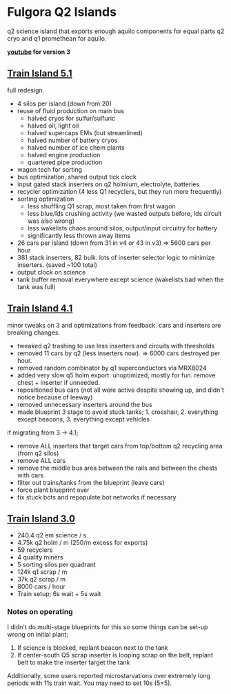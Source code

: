 # Fulgora Q2 Islands

q2 science island that exports enough aquilo components for equal parts q2 cryo and q1 promethean for aquilo.

**[youtube](https://www.youtube.com/watch?v=NC3HJzfywt4) for version 3**

## [Train Island 5.1](./fulgora-train5.txt)
full redesign.

- 4 silos per island (down from 20)
- reuse of fluid production on main bus
  * halved cryos for sulfur/sulfuric
  * halved oil, light oil
  * halved supercaps EMs (but streamlined)
  * halved number of battery cryos
  * halved number of ice chem plants
  * halved engine production
  * quartered pipe production
- wagon tech for sorting
- bus optimization, shared output tick clock
- input gated stack inserters on q2 holmium, electrolyte, batteries
- recycler optimization (4 less Q1 recyclers, but they run more frequently)
- sorting optimization
  * less shuffling Q1 scrap, most taken from first wagon
  * less blue/lds crushing activity (we wasted outputs before, lds circuit was also wrong)
  * less wakelists chaos around silos, output/input circuitry for battery
  * significantly less thrown away items
- 26 cars per island (down from 31 in v4 or 43 in v3) => 5600 cars per hour
- 381 stack inserters, 82 bulk. lots of inserter selector logic to minimize inserters. (saved ~100 total)
- output clock on science
- tank buffer removal everywhere except science (wakelists bad when the tank was full)

## [Train Island 4.1](./fulgora-train4.txt)
minor tweaks on 3 and optimizations from feedback. cars and inserters are breaking changes.

- tweaked q2 trashing to use less inserters and circuits with thresholds
- removed 11 cars by q2 (less inserters now). => 6000 cars destroyed per hour.
- removed random combinator by q1 superconductors via MRX8024
- added very slow q5 holm export. unoptimized, mostly for fun. remove chest + inserter if unneeded.
- repositioned bus cars (not all were active despite showing up, and didn't notice because of leeway)
- removed unnecessary inserters around the bus
- made blueprint 3 stage to avoid stuck tanks; 1. crosshair, 2. everything except beacons, 3. everything except vehicles

if migrating from 3 -> 4.1;
- remove ALL inserters that target cars from top/bottom q2 recycling area (from q2 silos)
- remove ALL cars
- remove the middle bus area between the rails and between the chests with cars
- filter out trains/tanks from the blueprint (leave cars)
- force plant blueprint over
- fix stuck bots and repopulate bot networks if necessary

## [Train Island 3.0](./fulgora-train3.txt)

- 240.4 q2 em science / s
- 4.75k q2 holm / m (250/m excess for exports)
- 59 recyclers
- 4 quality miners
- 5 sorting silos per quadrant
- 124k q1 scrap / m
- 37k q2 scrap / m
- 8000 cars / hour
- Train setup; 6s wait + 5s wait

### Notes on operating
I didn't do multi-stage blueprints for this so some things can be set-up wrong on initial plant;

1. If science is blocked, replant beacon next to the tank
2. If center-south Q5 scrap inserter is looping scrap on the belt, replant belt to make the inserter target the tank

Additionally, some users reported microstarvations over extremely long periods with 11s train wait. You may need to set 10s (5+5).
